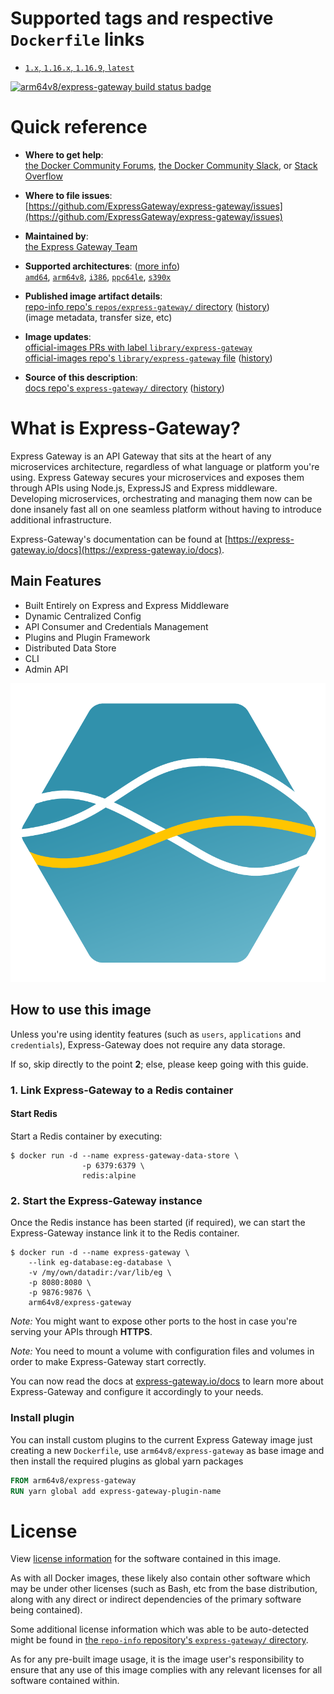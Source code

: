 <!--

********************************************************************************

WARNING:

    DO NOT EDIT "express-gateway/README.md"

    IT IS AUTO-GENERATED

    (from the other files in "express-gateway/" combined with a set of templates)

********************************************************************************

-->

# Supported tags and respective `Dockerfile` links

-	[`1.x`, `1.16.x`, `1.16.9`, `latest`](https://github.com/ExpressGateway/docker-express-gateway/blob/2d67c88c4fff2779a969bd740c936dd9c23722e1/alpine/Dockerfile)

[![arm64v8/express-gateway build status badge](https://img.shields.io/jenkins/s/https/doi-janky.infosiftr.net/job/multiarch/job/arm64v8/job/express-gateway.svg?label=arm64v8/express-gateway%20%20build%20job)](https://doi-janky.infosiftr.net/job/multiarch/job/arm64v8/job/express-gateway/)

# Quick reference

-	**Where to get help**:  
	[the Docker Community Forums](https://forums.docker.com/), [the Docker Community Slack](https://blog.docker.com/2016/11/introducing-docker-community-directory-docker-community-slack/), or [Stack Overflow](https://stackoverflow.com/search?tab=newest&q=docker)

-	**Where to file issues**:  
	[https://github.com/ExpressGateway/express-gateway/issues](https://github.com/ExpressGateway/express-gateway/issues)

-	**Maintained by**:  
	[the Express Gateway Team](https://github.com/ExpressGateway/express-gateway)

-	**Supported architectures**: ([more info](https://github.com/docker-library/official-images#architectures-other-than-amd64))  
	[`amd64`](https://hub.docker.com/r/amd64/express-gateway/), [`arm64v8`](https://hub.docker.com/r/arm64v8/express-gateway/), [`i386`](https://hub.docker.com/r/i386/express-gateway/), [`ppc64le`](https://hub.docker.com/r/ppc64le/express-gateway/), [`s390x`](https://hub.docker.com/r/s390x/express-gateway/)

-	**Published image artifact details**:  
	[repo-info repo's `repos/express-gateway/` directory](https://github.com/docker-library/repo-info/blob/master/repos/express-gateway) ([history](https://github.com/docker-library/repo-info/commits/master/repos/express-gateway))  
	(image metadata, transfer size, etc)

-	**Image updates**:  
	[official-images PRs with label `library/express-gateway`](https://github.com/docker-library/official-images/pulls?q=label%3Alibrary%2Fexpress-gateway)  
	[official-images repo's `library/express-gateway` file](https://github.com/docker-library/official-images/blob/master/library/express-gateway) ([history](https://github.com/docker-library/official-images/commits/master/library/express-gateway))

-	**Source of this description**:  
	[docs repo's `express-gateway/` directory](https://github.com/docker-library/docs/tree/master/express-gateway) ([history](https://github.com/docker-library/docs/commits/master/express-gateway))

# What is Express-Gateway?

Express Gateway is an API Gateway that sits at the heart of any microservices architecture, regardless of what language or platform you're using. Express Gateway secures your microservices and exposes them through APIs using Node.js, ExpressJS and Express middleware. Developing microservices, orchestrating and managing them now can be done insanely fast all on one seamless platform without having to introduce additional infrastructure.

Express-Gateway's documentation can be found at [https://express-gateway.io/docs](https://express-gateway.io/docs).

## Main Features

-	Built Entirely on Express and Express Middleware
-	Dynamic Centralized Config
-	API Consumer and Credentials Management
-	Plugins and Plugin Framework
-	Distributed Data Store
-	CLI
-	Admin API

![logo](https://raw.githubusercontent.com/docker-library/docs/8ee4b026326a61ab0ccf22634eacbbbfbfaaf678/express-gateway/logo.png)

## How to use this image

Unless you're using identity features (such as `users`, `applications` and `credentials`), Express-Gateway does not require any data storage.

If so, skip directly to the point **2**; else, please keep going with this guide.

### 1. Link Express-Gateway to a Redis container

#### Start Redis

Start a Redis container by executing:

```shell
$ docker run -d --name express-gateway-data-store \
                -p 6379:6379 \
                redis:alpine
```

### 2. Start the Express-Gateway instance

Once the Redis instance has been started (if required), we can start the Express-Gateway instance link it to the Redis container.

```shell
$ docker run -d --name express-gateway \
    --link eg-database:eg-database \
    -v /my/own/datadir:/var/lib/eg \
    -p 8080:8080 \
    -p 9876:9876 \
    arm64v8/express-gateway
```

*Note:* You might want to expose other ports to the host in case you're serving your APIs through **HTTPS**.

*Note:* You need to mount a volume with configuration files and volumes in order to make Express-Gateway start correctly.

You can now read the docs at [express-gateway.io/docs](http://express-gateway.io/docs) to learn more about Express-Gateway and configure it accordingly to your needs.

### Install plugin

You can install custom plugins to the current Express Gateway image just creating a new `Dockerfile`, use `arm64v8/express-gateway` as base image and then install the required plugins as global yarn packages

```dockerfile
FROM arm64v8/express-gateway
RUN yarn global add express-gateway-plugin-name
```

# License

View [license information](https://github.com/ExpressGateway/express-gateway/blob/master/LICENSE) for the software contained in this image.

As with all Docker images, these likely also contain other software which may be under other licenses (such as Bash, etc from the base distribution, along with any direct or indirect dependencies of the primary software being contained).

Some additional license information which was able to be auto-detected might be found in [the `repo-info` repository's `express-gateway/` directory](https://github.com/docker-library/repo-info/tree/master/repos/express-gateway).

As for any pre-built image usage, it is the image user's responsibility to ensure that any use of this image complies with any relevant licenses for all software contained within.
